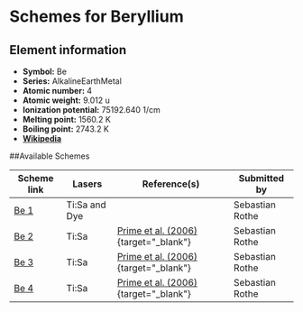 # Schemes for Beryllium

## Element information

- **Symbol:** Be
- **Series:** AlkalineEarthMetal
- **Atomic number:** 4
- **Atomic weight:** 9.012 u
- **Ionization potential:** 75192.640 1/cm
- **Melting point:** 1560.2 K
- **Boiling point:** 2743.2 K
- [**Wikipedia**](https://en.wikipedia.org/wiki/Beryllium)

##Available Schemes

|       Scheme link       |    Lasers     |                                   Reference(s)                                    |  Submitted by   |
| ----------------------- | ------------- | --------------------------------------------------------------------------------- | --------------- |
| [Be 1](../be/be-001.md) | Ti:Sa and Dye |                                                                                   | Sebastian Rothe |
| [Be 2](../be/be-002.md) | Ti:Sa         | [Prime et al. (2006)](https://doi.org/10.1007/s10751-006-9493-0){target="_blank"} | Sebastian Rothe |
| [Be 3](../be/be-003.md) | Ti:Sa         | [Prime et al. (2006)](https://doi.org/10.1007/s10751-006-9493-0){target="_blank"} | Sebastian Rothe |
| [Be 4](../be/be-004.md) | Ti:Sa         | [Prime et al. (2006)](https://doi.org/10.1007/s10751-006-9493-0){target="_blank"} | Sebastian Rothe |
